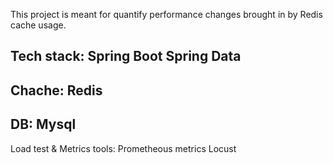 This project is meant for quantify performance changes brought in by Redis cache usage.

Tech stack:
Spring Boot
Spring Data
---------------------------------
Chache:
Redis
---------------------------------
DB:
Mysql
---------------------------------
Load test & Metrics tools:
Prometheous metrics
Locust
